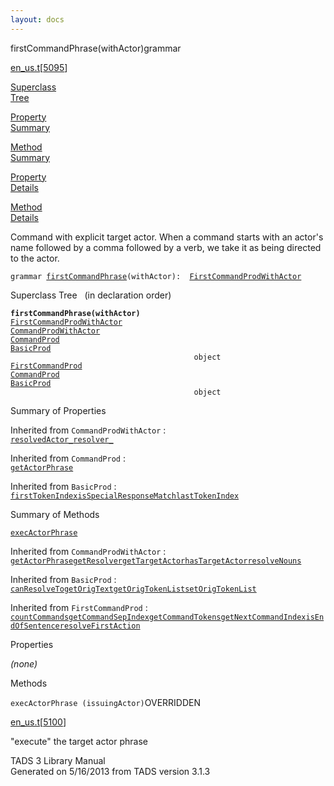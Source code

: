 ```yaml
---
layout: docs
---
```

<span class="title">firstCommandPhrase(withActor)</span><span class="type">grammar</span>

[en_us.t](../file/en_us.t.html)\[[5095](../source/en_us.t.html#5095)\]

[Superclass  
Tree](#_SuperClassTree_)

[Property  
Summary](#_PropSummary_)

[Method  
Summary](#_MethodSummary_)

[Property  
Details](#_Properties_)

[Method  
Details](#_Methods_)



Command with explicit target actor. When a command starts with an
actor's name followed by a comma followed by a verb, we take it as being
directed to the actor.

`grammar `<span class="gramalt">[`firstCommandPhrase`](../object/firstCommandPhrase.html)`(withActor)`</span>` :   `[`FirstCommandProdWithActor`](../object/FirstCommandProdWithActor.html)



<span id="_SuperClassTree_"></span>



<span class="hdln">Superclass Tree</span>   (in declaration order)



**`firstCommandPhrase(withActor)`**  
[`FirstCommandProdWithActor`](../object/FirstCommandProdWithActor.html)  
[`CommandProdWithActor`](../object/CommandProdWithActor.html)  
[`CommandProd`](../object/CommandProd.html)  
[`BasicProd`](../object/BasicProd.html)  
`                                         object`  
[`FirstCommandProd`](../object/FirstCommandProd.html)  
[`CommandProd`](../object/CommandProd.html)  
[`BasicProd`](../object/BasicProd.html)  
`                                         object`  
<span id="_PropSummary_"></span>



<span class="hdln">Summary of Properties</span>  







Inherited from `CommandProdWithActor` :  
[`resolvedActor_`](../object/CommandProdWithActor.html#resolvedActor_)[`resolver_`](../object/CommandProdWithActor.html#resolver_)

Inherited from `CommandProd` :  
[`getActorPhrase`](../object/CommandProd.html#getActorPhrase)

Inherited from `BasicProd` :  
[`firstTokenIndex`](../object/BasicProd.html#firstTokenIndex)[`isSpecialResponseMatch`](../object/BasicProd.html#isSpecialResponseMatch)[`lastTokenIndex`](../object/BasicProd.html#lastTokenIndex)







<span id="_MethodSummary_"></span>



<span class="hdln">Summary of Methods</span>  



[`execActorPhrase`](#execActorPhrase)



Inherited from `CommandProdWithActor` :  
[`getActorPhrase`](../object/CommandProdWithActor.html#getActorPhrase)[`getResolver`](../object/CommandProdWithActor.html#getResolver)[`getTargetActor`](../object/CommandProdWithActor.html#getTargetActor)[`hasTargetActor`](../object/CommandProdWithActor.html#hasTargetActor)[`resolveNouns`](../object/CommandProdWithActor.html#resolveNouns)



Inherited from `BasicProd` :  
[`canResolveTo`](../object/BasicProd.html#canResolveTo)[`getOrigText`](../object/BasicProd.html#getOrigText)[`getOrigTokenList`](../object/BasicProd.html#getOrigTokenList)[`setOrigTokenList`](../object/BasicProd.html#setOrigTokenList)

Inherited from `FirstCommandProd` :  
[`countCommands`](../object/FirstCommandProd.html#countCommands)[`getCommandSepIndex`](../object/FirstCommandProd.html#getCommandSepIndex)[`getCommandTokens`](../object/FirstCommandProd.html#getCommandTokens)[`getNextCommandIndex`](../object/FirstCommandProd.html#getNextCommandIndex)[`isEndOfSentence`](../object/FirstCommandProd.html#isEndOfSentence)[`resolveFirstAction`](../object/FirstCommandProd.html#resolveFirstAction)





<span id="_Properties_"></span>



<span class="hdln">Properties</span>  



*(none)* <span id="_Methods_"></span>



<span class="hdln">Methods</span>  



<span id="execActorPhrase"></span>

`execActorPhrase (issuingActor)`<span class="rem">OVERRIDDEN</span>

[en_us.t](../file/en_us.t.html)\[[5100](../source/en_us.t.html#5100)\]



"execute" the target actor phrase





TADS 3 Library Manual  
Generated on 5/16/2013 from TADS version 3.1.3


